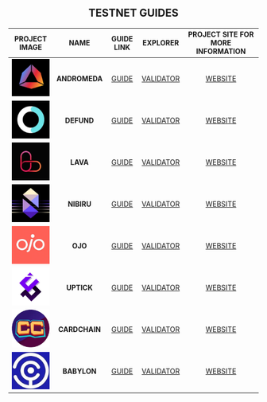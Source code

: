 <div align="center">
  <h2> TESTNET GUIDES </h2>
</div>

|                                                                   PROJECT IMAGE                                                                     |     NAME      |                                         GUIDE LINK                                          |                                                  EXPLORER                                                  |        PROJECT SITE FOR MORE INFORMATION         |
| :------------------------------------------------------------------------------------------------------------------------------------------: | :-----------: | :-----------------------------------------------------------------------------------------: | :--------------------------------------------------------------------------------------------------------: | :--------------------------------------: |
| <img src="https://raw.githubusercontent.com/MirrorReflectionTeam/cosmos_testnet_manuals/main/project_files/andromeda.jpg" width="90" alt=""> | **ANDROMEDA** | [GUIDE](https://github.com/MirrorReflectionTeam/cosmos_testnet_manuals/tree/main/andromeda) | [VALIDATOR](https://andromeda.exploreme.pro/validator/andrvaloper187qg8np6zngwpsdmguf3jxwdj5hdwmh7v7awce)  | [WEBSITE](https://andromedaprotocol.io/) |
|  <img src="https://raw.githubusercontent.com/MirrorReflectionTeam/cosmos_testnet_manuals/main/project_files/defund.jpg" width="90" alt="">   |  **DEFUND**   |  [GUIDE](https://github.com/MirrorReflectionTeam/cosmos_testnet_manuals/tree/main/defund)   | [VALIDATOR](https://defund.explorers.guru/validator/defundvaloper1v0emcp5u268etyz34x5wqdzzzuu33hsxycrgzr)  |    [WEBSITE](https://www.defund.app/)    |
|   <img src="https://raw.githubusercontent.com/MirrorReflectionTeam/cosmos_testnet_manuals/main/project_files/lava.png" width="90" alt="">    |   **LAVA**    |   [GUIDE](https://github.com/MirrorReflectionTeam/cosmos_testnet_manuals/tree/main/lava)    |   [VALIDATOR](https://lava.exploreme.pro/validator/lava@valoper1c9e9ntwz2g6sxe5g00z0vgxp9yfqkrfe8fgzua)    |   [WEBSITE](https://www.lavanet.xyz/)    |
|  <img src="https://raw.githubusercontent.com/MirrorReflectionTeam/cosmos_testnet_manuals/main/project_files/nibiru.jpg" width="90" alt="">   |  **NIBIRU**   |  [GUIDE](https://github.com/MirrorReflectionTeam/cosmos_testnet_manuals/tree/main/nibiru)   |   [VALIDATOR](https://nibiru.exploreme.pro/validator/nibivaloper1k8jxnyt7tzlg98z7aqv4ydu3e85557yug63z5s)   |      [WEBSITE](https://nibiru.fi/)       |
|    <img src="https://raw.githubusercontent.com/MirrorReflectionTeam/cosmos_testnet_manuals/main/project_files/ojo.jpg" width="90" alt="">    |  **OJO**   |    [GUIDE](https://github.com/MirrorReflectionTeam/cosmos_testnet_manuals/tree/main/ojo)    |     [VALIDATOR](https://ojo.exploreme.pro/validator/ojovaloper1vpax8d27h2evn5nsk089k0zc7ue72w80jmffkv)     |     [WEBSITE](https://ojo.network/)     |
|    <img src="https://raw.githubusercontent.com/MirrorReflectionTeam/cosmos_testnet_manuals/main/project_files/uptick.png" width="90" alt="">    |  **UPTICK**   |    [GUIDE](https://github.com/MirrorReflectionTeam/cosmos_testnet_manuals/tree/main/uptick)    |     [VALIDATOR](https://uptick-testnet.exploreme.pro/validator/uptickvaloper1urrht6c4qrmrxm3n7mj3q9phvfldfn69r6axr5)     |     [WEBSITE](https://www.uptick.network/)     |
|    <img src="https://raw.githubusercontent.com/MirrorReflectionTeam/cosmos_testnet_manuals/main/project_files/cardchain.png" width="90" alt="">    |  **CARDCHAIN**   |    [GUIDE](https://github.com/MirrorReflectionTeam/cosmos_testnet_manuals/tree/main/cardchain)    |     [VALIDATOR](https://crowdcontrol.exploreme.pro/validator/ccvaloper167dsxrc37q9puk85vpdcmfs7n7dg43q2g4xeeh)     |     [WEBSITE](https://crowdcontrol.network/#/)     |
|    <img src="https://raw.githubusercontent.com/MirrorReflectionTeam/cosmos_testnet_manuals/main/project_files/babylon.png" width="90" alt="">    |  **BABYLON**   |    [GUIDE](https://github.com/MirrorReflectionTeam/cosmos_testnet_manuals/tree/main/babylon)    |     [VALIDATOR](https://babylon.explorers.guru/validator/bbnvaloper1t825vmpzj2s73kr4jhlh73g5cp7hq0j9r7upte)     |     [WEBSITE](https://babylonchain.io//)     |
